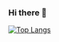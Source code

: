 ### Hi there 👋
[![Top Langs](https://github-readme-stats.vercel.app/api/top-langs/?username=potichek&theme=synthwave)](https://github.com/anuraghazra/github-readme-stats)
